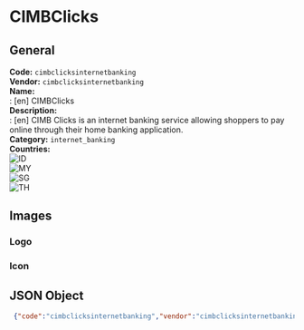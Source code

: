 # CIMBClicks 
## General 
**Code:** `cimbclicksinternetbanking`  
**Vendor:** `cimbclicksinternetbanking`  
**Name:**  
:	[en] CIMBClicks  
**Description:**  
: [en] CIMB Clicks is an internet banking service allowing shoppers to pay online through their home banking application.   
**Category:** `internet_banking`  
**Countries:**  
![ID](https://cdnjs.cloudflare.com/ajax/libs/flag-icon-css/3.3.0/flags/4x3/ID.svg#w24)  
![MY](https://cdnjs.cloudflare.com/ajax/libs/flag-icon-css/3.3.0/flags/4x3/MY.svg#w24)  
![SG](https://cdnjs.cloudflare.com/ajax/libs/flag-icon-css/3.3.0/flags/4x3/SG.svg#w24)  
![TH](https://cdnjs.cloudflare.com/ajax/libs/flag-icon-css/3.3.0/flags/4x3/TH.svg#w24)  
 
## Images 
### Logo 
### Icon 
## JSON Object 
```json
 {"code":"cimbclicksinternetbanking","vendor":"cimbclicksinternetbanking","name":{"en":"CIMBClicks"},"description":{"en":"CIMB Clicks is an internet banking service allowing shoppers to pay online through their home banking application.\u00a0"},"countries":["ID","MY","SG","TH"],"category":"internet_banking"}```  
